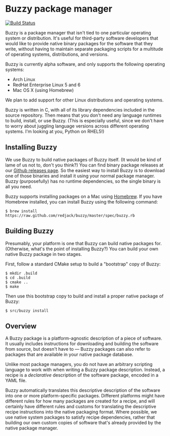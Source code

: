 # Buzzy package manager

[![Build Status](https://img.shields.io/travis/redjack/buzzy/develop.svg)](https://travis-ci.org/redjack/buzzy)

Buzzy is a package manager that isn't tied to one particular operating system or
distribution.  It's useful for third-party software developers that would like
to provide native binary packages for the software that they write, without
having to maintain separate packaging scripts for a multitude of operating
systems, distributions, and versions.

Buzzy is currently alpha software, and only supports the following operating
systems:

* Arch Linux
* RedHat Enterprise Linux 5 and 6
* Mac OS X (using Homebrew)

We plan to add support for other Linux distributions and operating systems.

Buzzy is written in C, with all of its library dependencies included in the
source repository.  Then means that you don't need any language runtimes to
build, install, or use Buzzy.  (This is especially useful, since we don't have
to worry about juggling language versions across different operating systems.
I'm looking at you, Python on RHEL5!)


## Installing Buzzy

We use Buzzy to build native packages of Buzzy itself.  (It would be kind of
lame of us not to, don't you think?)  You can find binary package releases at
our [Github releases page](https://github.com/redjack/buzzy/releases/).  So the
easiest way to install Buzzy is to download one of those binaries and install it
using your normal package manager.  Buzzy (purposefully) has no runtime
dependencies, so the single binary is all you need.

Buzzy supports installing packages on a Mac using [Homebrew](http://brew.sh/).
If you have Homebrew installed, you can install Buzzy using the following
command:

    $ brew install https://raw.github.com/redjack/buzzy/master/spec/buzzy.rb


## Building Buzzy

Presumably, your platform is one that Buzzy can build native packages for.
(Otherwise, what's the point of installing Buzzy?)  You can build your own
native Buzzy package in two stages.

First, follow a standard CMake setup to build a "bootstrap" copy of Buzzy:

    $ mkdir .build
    $ cd .build
    $ cmake ..
    $ make

Then use this bootstrap copy to build and install a proper native package of
Buzzy:

    $ src/buzzy install


## Overview

A Buzzy package is a platform-agnostic description of a piece of software.  It
usually includes instructions for downloading and building the software from
source, but doesn't have to — Buzzy packages can also refer to packages that are
available in your native package database.

Unlike most package managers, you do not have an arbitrary scripting language to
work with when writing a Buzzy package description.  Instead, a recipe is a
_declarative_ description of the software package, encoded in a YAML file.

Buzzy automatically translates this descriptive description of the software into
one or more platform-specific packages.  Different platforms might have
different rules for how many packages are created for a recipe, and will
certainly have different rules and customs for translating the descriptive
recipe instructions into the native packaging format.  Where possible, we use
native system packages to satisfy recipe dependencies, rather that building our
own custom copies of software that's already provided by the native package
manager.
